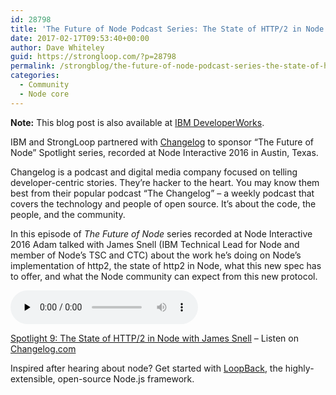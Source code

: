 ```yaml
---
id: 28798
title: 'The Future of Node Podcast Series: The State of HTTP/2 in Node'
date: 2017-02-17T09:53:40+00:00
author: Dave Whiteley
guid: https://strongloop.com/?p=28798
permalink: /strongblog/the-future-of-node-podcast-series-the-state-of-http2-in-node/
categories:
  - Community
  - Node core
---
```


**Note:** This blog post is also available at [IBM DeveloperWorks](https://developer.ibm.com/node/2017/02/17/the-future-of-node-podcast-series-the-state-of-http2-in-node/). 

IBM and StrongLoop partnered with [Changelog](https://changelog.com/) to sponsor &#8220;The Future of Node&#8221; Spotlight series, recorded at Node Interactive 2016 in Austin, Texas.

Changelog is a podcast and digital media company focused on telling developer-centric stories. They’re hacker to the heart. You may know them best from their popular podcast “The Changelog” &#8211; a weekly podcast that covers the technology and people of open source. It&#8217;s about the code, the people, and the community.

In this episode of _The Future of Node_ series recorded at Node Interactive 2016 Adam talked with James Snell (IBM Technical Lead for Node and member of Node&#8217;s TSC and CTC) about the work he&#8217;s doing on Node&#8217;s implementation of http2, the state of http2 in Node, what this new spec has to offer, and what the Node community can expect from this new protocol.
  
<!--more-->

<audio class="changelog-episode" src="https://cdn.changelog.com/uploads/spotlight/9/spotlight-9.mp3" preload="none" controls="controls" data-theme="night" data-src="https://changelog.com/spotlight/9/embed"></audio>

[Spotlight 9: The State of HTTP/2 in Node with James Snell](https://changelog.com/spotlight/9) – Listen on [Changelog.com](https://changelog.com/)

Inspired after hearing about node? Get started with <a href="http://loopback.io/" target="_blank" data-cke-saved-href="http://loopback.io/">LoopBack</a>, the highly-extensible, open-source Node.js framework.
